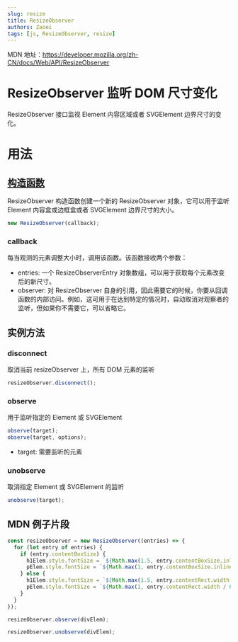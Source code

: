```yaml
---
slug: resize
title: ResizeObserver
authors: Zaoei
tags: [js, ResizeObserver, resize]
---
```




<!--truncate-->

MDN 地址：https://developer.mozilla.org/zh-CN/docs/Web/API/ResizeObserver

# ResizeObserver 监听 DOM 尺寸变化

ResizeObserver 接口监视 Element 内容区域或者 SVGElement 边界尺寸的变化。

# 用法

## [构造函数](https://developer.mozilla.org/zh-CN/docs/Web/API/ResizeObserver/ResizeObserver)

ResizeObserver 构造函数创建一个新的 ResizeObserver 对象，它可以用于监听 Element 内容盒或边框盒或者 SVGElement 边界尺寸的大小。

```js
new ResizeObserver(callback);
```

### callback

每当观测的元素调整大小时，调用该函数。该函数接收两个参数：

- entries: 一个 ResizeObserverEntry 对象数组，可以用于获取每个元素改变后的新尺寸。
- observer: 对 ResizeObserver 自身的引用，因此需要它的时候，你要从回调函数的内部访问。例如，这可用于在达到特定的情况时，自动取消对观察者的监听，但如果你不需要它，可以省略它。

## 实例方法

### disconnect

取消当前 resizeObserver 上，所有 DOM 元素的监听

```js
resizeObserver.disconnect();
```

### observe

用于监听指定的 Element 或 SVGElement

```js
observe(target);
observe(target, options);
```

- target: 需要监听的元素

### unobserve

取消指定 Element 或 SVGElement 的监听

```js
unobserve(target);
```

## MDN 例子片段

```js
const resizeObserver = new ResizeObserver((entries) => {
  for (let entry of entries) {
    if (entry.contentBoxSize) {
      h1Elem.style.fontSize = `${Math.max(1.5, entry.contentBoxSize.inlineSize / 200)}rem`;
      pElem.style.fontSize = `${Math.max(1, entry.contentBoxSize.inlineSize / 600)}rem`;
    } else {
      h1Elem.style.fontSize = `${Math.max(1.5, entry.contentRect.width / 200)}rem`;
      pElem.style.fontSize = `${Math.max(1, entry.contentRect.width / 600)}rem`;
    }
  }
});

resizeObserver.observe(divElem);

resizeObserver.unobserve(divElem);
```
